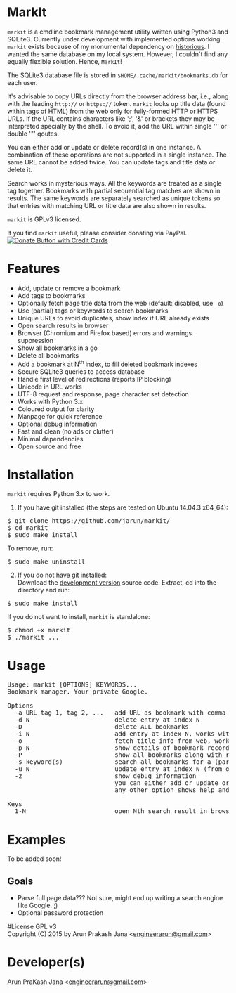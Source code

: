 # MarkIt
`markit` is a cmdline bookmark management utility written using Python3 and SQLite3. Currently under development with implemented options working.  
`markit` exists because of my monumental dependency on <a href="http://historio.us/">historious</a>. I wanted the same database on my local system. However, I couldn't find any equally flexible solution. Hence, `MarkIt`!  
  
The SQLite3 database file is stored in `$HOME/.cache/markit/bookmarks.db` for each user.  
  
It's  advisable  to copy URLs directly from the browser address bar, i.e., along with the leading `http://` or `https://` token. `markit` looks up title data (found within <title></title> tags of HTML) from the web only for fully-formed HTTP or HTTPS URLs. If the URL contains characters like ';', '&' or brackets they may be interpreted specially by the shell. To avoid it, add the URL within single ''' or double '"' qoutes.  
  
You can either add or update or delete record(s) in one instance. A combination of these operations are not supported in a single instance. The same URL cannot be added twice. You can update tags and title data or delete it.  
  
Search works in mysterious ways. All the keywords are treated as a single tag together. Bookmarks with partial sequential tag matches are shown in results. The same keywords are separately searched as unique tokens so that entries with matching URL or title data are also shown in results.  
  
`markit` is GPLv3 licensed.

If you find `markit` useful, please consider donating via PayPal.  
<a href="https://www.paypal.com/cgi-bin/webscr?cmd=_s-xclick&amp;hosted_button_id=RMLTQ76JSXJ4Q"><img src="https://www.paypal.com/en_US/i/btn/btn_donateCC_LG.gif" alt="Donate Button with Credit Cards" /></a>

# Features
- Add, update or remove a bookmark
- Add tags to bookmarks
- Optionally fetch page title data from the web (default: disabled, use `-o`)
- Use (partial) tags or keywords to search bookmarks
- Unique URLs to avoid duplicates, show index if URL already exists
- Open search results in browser
- Browser (Chromium and Firefox based) errors and warnings suppression
- Show all bookmarks in a go
- Delete all bookmarks
- Add a bookmark at N<sup>th</sup> index, to fill deleted bookmark indexes
- Secure SQLite3 queries to access database
- Handle first level of redirections (reports IP blocking)
- Unicode in URL works
- UTF-8 request and response, page character set detection
- Works with Python 3.x
- Coloured output for clarity
- Manpage for quick reference
- Optional debug information
- Fast and clean (no ads or clutter)
- Minimal dependencies
- Open source and free

# Installation

`markit` requires Python 3.x to work.

1. If you have git installed (the steps are tested on Ubuntu 14.04.3 x64_64):  
<pre>$ git clone https://github.com/jarun/markit/  
$ cd markit
$ sudo make install</pre>  
To remove, run:  
<pre>$ sudo make uninstall</pre>

2. If you do not have git installed:  
Download the <a href="https://github.com/jarun/markit/archive/master.zip">development version</a> source code. Extract, cd into the directory and run:
<pre>$ sudo make install</pre>
If you do not want to install, `markit` is standalone:
<pre>$ chmod +x markit
$ ./markit ...</pre>

# Usage
<pre>Usage: markit [OPTIONS] KEYWORDS...
Bookmark manager. Your private Google.

Options
  -a URL tag 1, tag 2, ...   add URL as bookmark with comma separated tags
  -d N                       delete entry at index N
  -D                         delete ALL bookmarks
  -i N                       add entry at index N, works with -a, use to fill deleted index
  -o                         fetch title info from web, works with -a or -u
  -p N                       show details of bookmark record at index N"
  -P                         show all bookmarks along with real index from database
  -s keyword(s)              search all bookmarks for a (partial) tag or keywords
  -u N                       update entry at index N (from output of -p)
  -z                         show debug information
                             you can either add or update or delete in one instance
                             any other option shows help and exits markit

Keys
  1-N                        open Nth search result in browser. Enter exits markit.</pre>
  
# Examples
To be added soon!

Goals
-
- Parse full page data??? Not sure, might end up writing a search engine like Google. ;)
- Optional password protection

#License
GPL v3  
Copyright (C) 2015 by Arun Prakash Jana &lt;engineerarun@gmail.com&gt;

# Developer(s)
Arun PraKash Jana &lt;engineerarun@gmail.com&gt;
